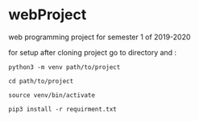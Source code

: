 # webProject
web programming project for semester 1 of 2019-2020 


for setup after cloning project go to directory and : 

`python3 -m venv path/to/project`

`cd path/to/project`

`source venv/bin/activate`

`pip3 install -r requirment.txt`
